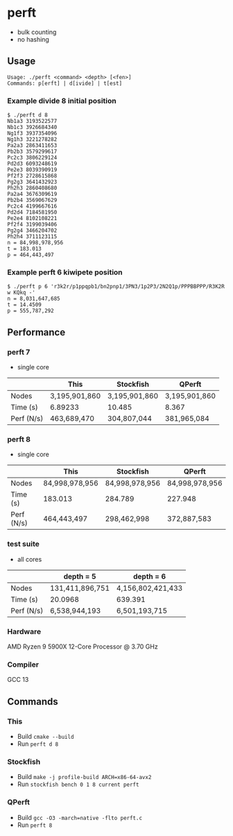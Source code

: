 # perft

* bulk counting
* no hashing

## Usage

```
Usage: ./perft <command> <depth> [<fen>]
Commands: p[erft] | d[ivide] | t[est]
```

### Example divide 8 initial position

```
$ ./perft d 8
Nb1a3 3193522577
Nb1c3 3926684340
Ng1f3 3937354096
Ng1h3 3221278282
Pa2a3 2863411653
Pb2b3 3579299617
Pc2c3 3806229124
Pd2d3 6093248619
Pe2e3 8039390919
Pf2f3 2728615868
Pg2g3 3641432923
Ph2h3 2860408680
Pa2a4 3676309619
Pb2b4 3569067629
Pc2c4 4199667616
Pd2d4 7184581950
Pe2e4 8102108221
Pf2f4 3199039406
Pg2g4 3466204702
Ph2h4 3711123115
n = 84,998,978,956
t = 183.013
p = 464,443,497
```

### Example perft 6 kiwipete position

```
$ ./perft p 6 'r3k2r/p1ppqpb1/bn2pnp1/3PN3/1p2P3/2N2Q1p/PPPBBPPP/R3K2R w KQkq -'
n = 8,031,647,685
t = 14.4509
p = 555,787,292
```

## Performance

### perft 7

* single core

|             | This          | Stockfish     | QPerft        |
|-------------|---------------|---------------|---------------|
| Nodes       | 3,195,901,860 | 3,195,901,860 | 3,195,901,860 |
| Time (s)    | 6.89233       | 10.485        | 8.367         |
| Perf (N/s)  | 463,689,470   | 304,807,044   | 381,965,084   |

### perft 8

* single core

|             | This           | Stockfish      | QPerft         |
|-------------|----------------|----------------|----------------|
| Nodes       | 84,998,978,956 | 84,998,978,956 | 84,998,978,956 |
| Time (s)    | 183.013        | 284.789        | 227.948        |
| Perf (N/s)  | 464,443,497    | 298,462,998    | 372,887,583    |

### test suite

* all cores

|            | depth = 5       | depth = 6         |
|------------|-----------------|-------------------|
| Nodes      | 131,411,896,751 | 4,156,802,421,433 |
| Time (s)   | 20.0968         | 639.391           |
| Perf (N/s) | 6,538,944,193   | 6,501,193,715     |

### Hardware

AMD Ryzen 9 5900X 12-Core Processor @ 3.70 GHz

### Compiler

GCC 13

## Commands

### This

* Build `cmake --build`
* Run `perft d 8`

### Stockfish

* Build `make -j profile-build ARCH=x86-64-avx2`
* Run `stockfish bench 0 1 8 current perft`

### QPerft

* Build `gcc -O3 -march=native -flto perft.c`
* Run `perft 8`
